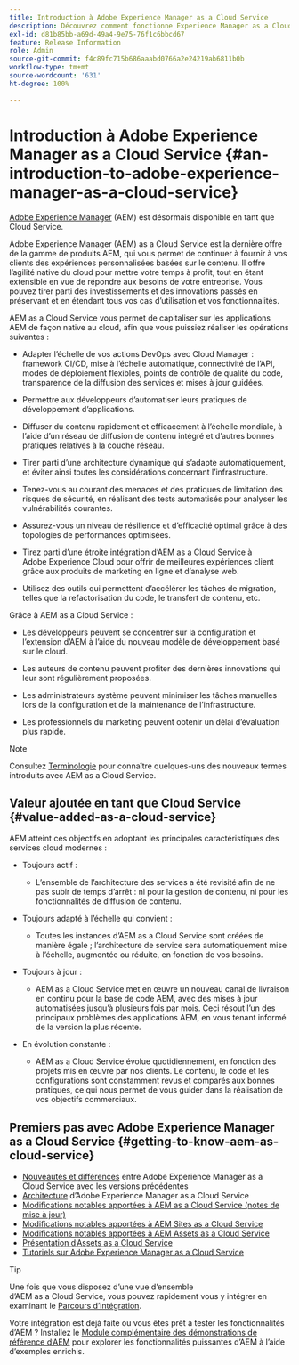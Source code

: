 ```yaml
---
title: Introduction à Adobe Experience Manager as a Cloud Service
description: Découvrez comment fonctionne Experience Manager as a Cloud Service et ce que le logiciel peut vous apporter.
exl-id: d81b85bb-a69d-49a4-9e75-76f1c6bbcd67
feature: Release Information
role: Admin
source-git-commit: f4c89fc715b686aaabd0766a2e24219ab6811b0b
workflow-type: tm+mt
source-wordcount: '631'
ht-degree: 100%

---
```


# Introduction à Adobe Experience Manager as a Cloud Service {#an-introduction-to-adobe-experience-manager-as-a-cloud-service}

[Adobe Experience Manager](https://www.adobe.com/fr/marketing/experience-manager.html) (AEM) est désormais disponible en tant que Cloud Service.

Adobe Experience Manager (AEM) as a Cloud Service est la dernière offre de la gamme de produits AEM, qui vous permet de continuer à fournir à vos clients des expériences personnalisées basées sur le contenu. Il offre l’agilité native du cloud pour mettre votre temps à profit, tout en étant extensible en vue de répondre aux besoins de votre entreprise. Vous pouvez tirer parti des investissements et des innovations passés en préservant et en étendant tous vos cas d’utilisation et vos fonctionnalités.

AEM as a Cloud Service vous permet de capitaliser sur les applications AEM de façon native au cloud, afin que vous puissiez réaliser les opérations suivantes :

* Adapter l’échelle de vos actions DevOps avec Cloud Manager : framework CI/CD, mise à l’échelle automatique, connectivité de l’API, modes de déploiement flexibles, points de contrôle de qualité du code, transparence de la diffusion des services et mises à jour guidées.

* Permettre aux développeurs d’automatiser leurs pratiques de développement d’applications.

* Diffuser du contenu rapidement et efficacement à l’échelle mondiale, à l’aide d’un réseau de diffusion de contenu intégré et d’autres bonnes pratiques relatives à la couche réseau.

* Tirer parti d’une architecture dynamique qui s’adapte automatiquement, et éviter ainsi toutes les considérations concernant l’infrastructure.

* Tenez-vous au courant des menaces et des pratiques de limitation des risques de sécurité, en réalisant des tests automatisés pour analyser les vulnérabilités courantes.

* Assurez-vous un niveau de résilience et d’efficacité optimal grâce à des topologies de performances optimisées.

* Tirez parti d’une étroite intégration d’AEM as a Cloud Service à Adobe Experience Cloud pour offrir de meilleures expériences client grâce aux produits de marketing en ligne et d’analyse web.

* Utilisez des outils qui permettent d’accélérer les tâches de migration, telles que la refactorisation du code, le transfert de contenu, etc.

Grâce à AEM as a Cloud Service :

* Les développeurs peuvent se concentrer sur la configuration et l’extension d’AEM à l’aide du nouveau modèle de développement basé sur le cloud.

* Les auteurs de contenu peuvent profiter des dernières innovations qui leur sont régulièrement proposées.

* Les administrateurs système peuvent minimiser les tâches manuelles lors de la configuration et de la maintenance de l’infrastructure.

* Les professionnels du marketing peuvent obtenir un délai d’évaluation plus rapide.

>[!NOTE]
>
>Consultez [Terminologie](terminology.md) pour connaître quelques-uns des nouveaux termes introduits avec AEM as a Cloud Service.

## Valeur ajoutée en tant que Cloud Service {#value-added-as-a-cloud-service}

AEM atteint ces objectifs en adoptant les principales caractéristiques des services cloud modernes :

* Toujours actif :

   * L’ensemble de l’architecture des services a été revisité afin de ne pas subir de temps d’arrêt : ni pour la gestion de contenu, ni pour les fonctionnalités de diffusion de contenu.

* Toujours adapté à l’échelle qui convient :

   * Toutes les instances d’AEM as a Cloud Service sont créées de manière égale ; l’architecture de service sera automatiquement mise à l’échelle, augmentée ou réduite, en fonction de vos besoins.

* Toujours à jour :

   * AEM as a Cloud Service met en œuvre un nouveau canal de livraison en continu pour la base de code AEM, avec des mises à jour automatisées jusqu’à plusieurs fois par mois. Ceci résout l’un des principaux problèmes des applications AEM, en vous tenant informé de la version la plus récente.

* En évolution constante :

   * AEM as a Cloud Service évolue quotidiennement, en fonction des projets mis en œuvre par nos clients. Le contenu, le code et les configurations sont constamment revus et comparés aux bonnes pratiques, ce qui nous permet de vous guider dans la réalisation de vos objectifs commerciaux.

## Premiers pas avec Adobe Experience Manager as a Cloud Service {#getting-to-know-aem-as-cloud-service}

* [Nouveautés et différences](/help/overview/what-is-new-and-different.md) entre Adobe Experience Manager as a Cloud Service avec les versions précédentes
* [Architecture](/help/overview/architecture.md) d’Adobe Experience Manager as a Cloud Service
* [Modifications notables apportées à AEM as a Cloud Service (notes de mise à jour)](/help/release-notes/aem-cloud-changes.md)
* [Modifications notables apportées à AEM Sites as a Cloud Service](/help/sites-cloud/sites-cloud-changes.md)
* [Modifications notables apportées à AEM Assets as a Cloud Service](/help/assets/assets-cloud-changes.md)
* [Présentation d’Assets as a Cloud Service](/help/assets/overview.md)
* [Tutoriels sur Adobe Experience Manager as a Cloud Service](https://experienceleague.adobe.com/docs/experience-manager-learn/cloud-service/overview.html?lang=fr)

>[!TIP]
>
>Une fois que vous disposez d’une vue d’ensemble d’AEM as a Cloud Service, vous pouvez rapidement vous y intégrer en examinant le [Parcours d’intégration](/help/journey-onboarding/overview.md).
>
>Votre intégration est déjà faite ou vous êtes prêt à tester les fonctionnalités d’AEM ? Installez le [Module complémentaire des démonstrations de référence d’AEM](/help/journey-sites/demos-add-on/overview.md) pour explorer les fonctionnalités puissantes d’AEM à l’aide d’exemples enrichis.
